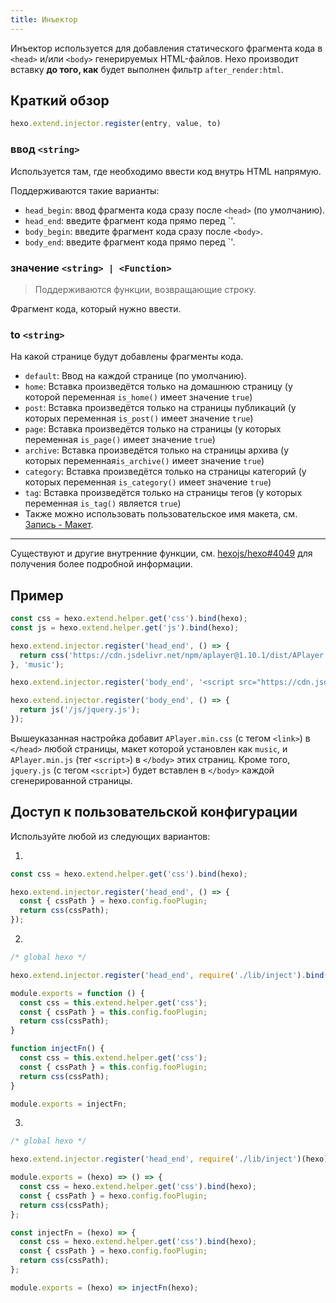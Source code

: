 ```yaml
---
title: Инъектор
---
```


Инъектор используется для добавления статического фрагмента кода в `<head>` и/или `<body>` генерируемых HTML-файлов. Hexo производит вставку **до того, как** будет выполнен фильтр `after_render:html`.

## Краткий обзор

```js
hexo.extend.injector.register(entry, value, to)
```

### ввод `<string>`

Используется там, где необходимо ввести код внутрь HTML напрямую.

Поддерживаются такие варианты:

- `head_begin`: ввод фрагмента кода сразу после `<head>` (по умолчанию).
- `head_end`: введите фрагмент кода прямо перед `</head>'.
- `body_begin`: введите фрагмент кода сразу после `<body>`.
- `body_end`: введите фрагмент кода прямо перед `</body>'.

### значение `<string> | <Function>`

> Поддерживаются функции, возвращающие строку.

Фрагмент кода, который нужно ввести.

### to `<string>`

На какой странице будут добавлены фрагменты кода.

- `default`: Ввод на каждой странице (по умолчанию).
- `home`: Вставка произведётся только на домашнюю страницу (у которой переменная `is_home()` имеет значение `true`)
- `post`: Вставка произведётся только на страницы публикаций (у которых переменная `is_post()` имеет значение `true`)
- `page`: Вставка произведётся только на страницы (у которых переменная `is_page()` имеет значение `true`)
- `archive`: Вставка произведётся только на страницы архива (у которых переменная`is_archive()` имеет значение `true`)
- `category`: Вставка произведётся только на страницы категорий (у которых переменная `is_category()` имеет значение `true`)
- `tag`: Вставка произведётся только на страницы тегов (у которых переменная `is_tag()` является `true`)
- Также можно использовать пользовательское имя макета, см. [Запись - Макет](writing#Layout).

----

Существуют и другие внутренние функции, см. [hexojs/hexo#4049](https://github.com/hexojs/hexo/pull/4049 ) для получения более подробной информации.

## Пример

```js
const css = hexo.extend.helper.get('css').bind(hexo);
const js = hexo.extend.helper.get('js').bind(hexo);

hexo.extend.injector.register('head_end', () => {
  return css('https://cdn.jsdelivr.net/npm/aplayer@1.10.1/dist/APlayer.min.css');
}, 'music');

hexo.extend.injector.register('body_end', '<script src="https://cdn.jsdelivr.net/npm/aplayer@1.10.1/dist/APlayer.min.js">', 'music');

hexo.extend.injector.register('body_end', () => {
  return js('/js/jquery.js');
});
```

Вышеуказанная настройка добавит `APlayer.min.css` (с тегом `<link>`) в `</head>` любой страницы, макет которой установлен как `music`, и `APlayer.min.js` (тег `<script>`) в `</body>` этих страниц. Кроме того, `jquery.js` (с тегом `<script>`) будет вставлен в `</body>` каждой сгенерированной страницы.

## Доступ к пользовательской конфигурации

Используйте любой из следующих вариантов:

1.

``` js
const css = hexo.extend.helper.get('css').bind(hexo);

hexo.extend.injector.register('head_end', () => {
  const { cssPath } = hexo.config.fooPlugin;
  return css(cssPath);
});
```

2.

``` js index.js
/* global hexo */

hexo.extend.injector.register('head_end', require('./lib/inject').bind(hexo))
```

``` js lib/inject.js
module.exports = function () {
  const css = this.extend.helper.get('css');
  const { cssPath } = this.config.fooPlugin;
  return css(cssPath);
}
```

``` js lib/inject.js
function injectFn() {
  const css = this.extend.helper.get('css');
  const { cssPath } = this.config.fooPlugin;
  return css(cssPath);
}

module.exports = injectFn;
```

3.

``` js index.js
/* global hexo */

hexo.extend.injector.register('head_end', require('./lib/inject')(hexo))
```

``` js lib/inject.js
module.exports = (hexo) => () => {
  const css = hexo.extend.helper.get('css').bind(hexo);
  const { cssPath } = hexo.config.fooPlugin;
  return css(cssPath);
};
```

``` js lib/inject.js
const injectFn = (hexo) => {
  const css = hexo.extend.helper.get('css').bind(hexo);
  const { cssPath } = hexo.config.fooPlugin;
  return css(cssPath);
};

module.exports = (hexo) => injectFn(hexo);
```
